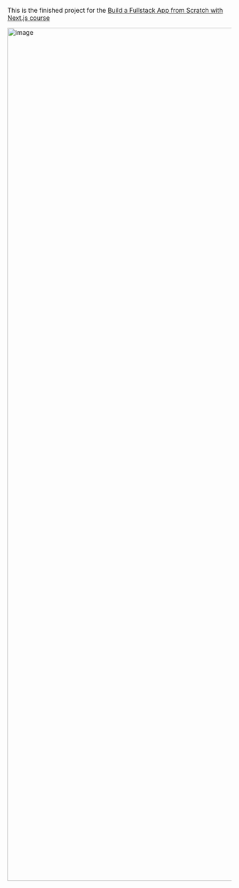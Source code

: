 This is the finished project for the [Build a Fullstack App from Scratch with Next.js course](https://frontendmasters.com/courses/fullstack-app-next/)

<img width="1920" alt="image" src="https://user-images.githubusercontent.com/14915211/210148933-f7e93448-2099-489d-abef-e6a3bf8d03e7.png">
